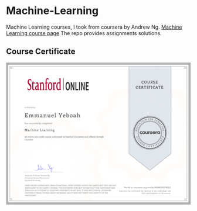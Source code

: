 # Machine-Learning
Machine Learning courses, I took from coursera by Andrew Ng.
[Machine Learning course page](https://www.coursera.org/learn/machine-learning)
The repo provides assignments solutions.
## Course Certificate
![Alt Text](https://github.com/Emchei/Machine-Learning/blob/master/Coursera%20PG8NFKGF8ELE-1.png)
